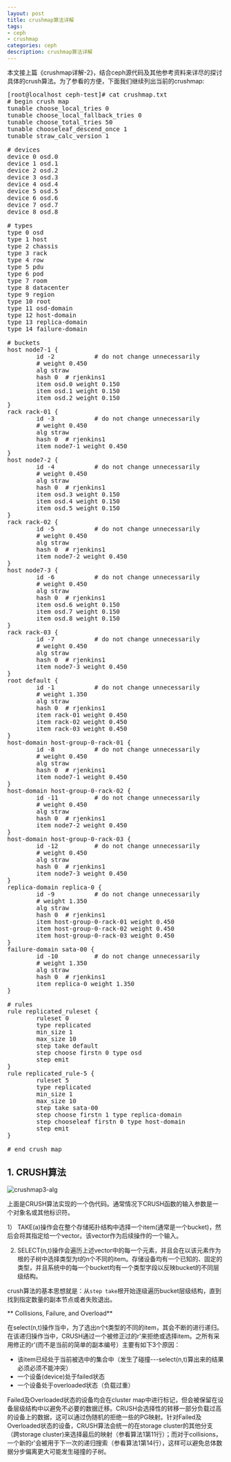 ```yaml
---
layout: post
title: crushmap算法详解
tags:
- ceph
- crushmap
categories: ceph
description: crushmap算法详解
---
```


本文接上篇《crushmap详解-2》，结合ceph源代码及其他参考资料来详尽的探讨具体的crush算法。为了参看的方便，下面我们继续列出当前的crushmap:

<!-- more -->
<pre>
[root@localhost ceph-test]# cat crushmap.txt 
# begin crush map
tunable choose_local_tries 0
tunable choose_local_fallback_tries 0
tunable choose_total_tries 50
tunable chooseleaf_descend_once 1
tunable straw_calc_version 1

# devices
device 0 osd.0
device 1 osd.1
device 2 osd.2
device 3 osd.3
device 4 osd.4
device 5 osd.5
device 6 osd.6
device 7 osd.7
device 8 osd.8

# types
type 0 osd
type 1 host
type 2 chassis
type 3 rack
type 4 row
type 5 pdu
type 6 pod
type 7 room
type 8 datacenter
type 9 region
type 10 root
type 11 osd-domain
type 12 host-domain
type 13 replica-domain
type 14 failure-domain

# buckets
host node7-1 {
        id -2           # do not change unnecessarily
        # weight 0.450
        alg straw
        hash 0  # rjenkins1
        item osd.0 weight 0.150
        item osd.1 weight 0.150
        item osd.2 weight 0.150
}
rack rack-01 {
        id -3           # do not change unnecessarily
        # weight 0.450
        alg straw
        hash 0  # rjenkins1
        item node7-1 weight 0.450
}
host node7-2 {
        id -4           # do not change unnecessarily
        # weight 0.450
        alg straw
        hash 0  # rjenkins1
        item osd.3 weight 0.150
        item osd.4 weight 0.150
        item osd.5 weight 0.150
}
rack rack-02 {
        id -5           # do not change unnecessarily
        # weight 0.450
        alg straw
        hash 0  # rjenkins1
        item node7-2 weight 0.450
}
host node7-3 {
        id -6           # do not change unnecessarily
        # weight 0.450
        alg straw
        hash 0  # rjenkins1
        item osd.6 weight 0.150
        item osd.7 weight 0.150
        item osd.8 weight 0.150
}
rack rack-03 {
        id -7           # do not change unnecessarily
        # weight 0.450
        alg straw
        hash 0  # rjenkins1
        item node7-3 weight 0.450
}
root default {
        id -1           # do not change unnecessarily
        # weight 1.350
        alg straw
        hash 0  # rjenkins1
        item rack-01 weight 0.450
        item rack-02 weight 0.450
        item rack-03 weight 0.450
}
host-domain host-group-0-rack-01 {
        id -8           # do not change unnecessarily
        # weight 0.450
        alg straw
        hash 0  # rjenkins1
        item node7-1 weight 0.450
}
host-domain host-group-0-rack-02 {
        id -11          # do not change unnecessarily
        # weight 0.450
        alg straw
        hash 0  # rjenkins1
        item node7-2 weight 0.450
}
host-domain host-group-0-rack-03 {
        id -12          # do not change unnecessarily
        # weight 0.450
        alg straw
        hash 0  # rjenkins1
        item node7-3 weight 0.450
}
replica-domain replica-0 {
        id -9           # do not change unnecessarily
        # weight 1.350
        alg straw
        hash 0  # rjenkins1
        item host-group-0-rack-01 weight 0.450
        item host-group-0-rack-02 weight 0.450
        item host-group-0-rack-03 weight 0.450
}
failure-domain sata-00 {
        id -10          # do not change unnecessarily
        # weight 1.350
        alg straw
        hash 0  # rjenkins1
        item replica-0 weight 1.350
}

# rules
rule replicated_ruleset {
        ruleset 0
        type replicated
        min_size 1
        max_size 10
        step take default
        step choose firstn 0 type osd
        step emit
}
rule replicated_rule-5 {
        ruleset 5
        type replicated
        min_size 1
        max_size 10
        step take sata-00
        step choose firstn 1 type replica-domain
        step chooseleaf firstn 0 type host-domain
        step emit
}

# end crush map
</pre>

## 1. CRUSH算法
![crushmap3-alg](https://ivanzz1001.github.io/records/assets/img/ceph/crushmap/crushmap3_alg.png)

上面是CRUSH算法实现的一个伪代码。通常情况下CRUSH函数的输入参数是一个对象名或其他标识符。

1） TAKE(a)操作会在整个存储拓扑结构中选择一个item(通常是一个bucket)，然后会将其指定给一个vector。该vector作为后续操作的一个输入。

2) SELECT(n,t)操作会遍历上述vector中的每一个元素，并且会在以该元素作为根的子树中选择类型为t的n个不同的item。存储设备均有一个已知的、固定的类型，并且系统中的每一个bucket均有一个类型字段以反映bucket的不同层级结构。


crush算法的基本思想就是：从```step take```根开始逐级遍历bucket层级结构，直到找到指定数量的副本节点或者失败退出。 

** Collisions, Failure, and Overload**

在select(n,t)操作当中，为了选出n个t类型的不同的item，其会不断的进行递归。 在该递归操作当中，CRUSH通过一个被修正过的r'来拒绝或选择item。之所有采用修正的r'(而不是当前的简单的副本编号）主要有如下3个原因：
* 该item已经处于当前被选中的集合中（发生了碰撞---select(n,t)算出来的结果必须必须不能冲突）
* 一个设备(device)处于failed状态
* 一个设备处于overloaded状态（负载过重）

Failed及Overloaded状态的设备均会在cluster map中进行标记，但会被保留在设备层级结构中以避免不必要的数据迁移。CRUSH会选择性的转移一部分负载过高的设备上的数据，这可以通过伪随机的拒绝一些的PG映射。针对Failed及Overloaded状态的设备，CRUSH算法会统一的在storage cluster的其他分支（跨storage cluster)来选择最后的映射（参看算法1第11行）；而对于collisions，一个新的r'会被用于下一次的递归搜索（参看算法1第14行），这样可以避免总体数据分步偏离更大可能发生碰撞的子树。









<br />
<br />
<br />


